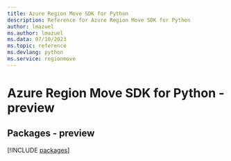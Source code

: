 ```yaml
---
title: Azure Region Move SDK for Python
description: Reference for Azure Region Move SDK for Python
author: lmazuel
ms.author: lmazuel
ms.data: 07/10/2023
ms.topic: reference
ms.devlang: python
ms.service: regionmove
---
```

# Azure Region Move SDK for Python - preview
## Packages - preview
[!INCLUDE [packages](region-move-index.md)]
